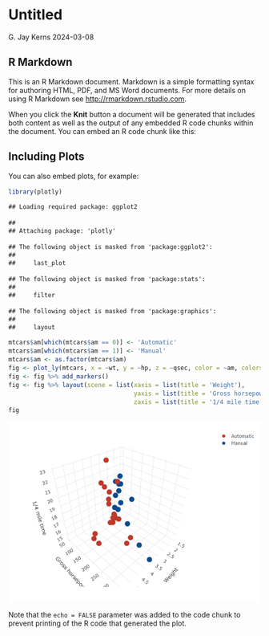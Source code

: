 Untitled
================
G. Jay Kerns
2024-03-08

## R Markdown

This is an R Markdown document. Markdown is a simple formatting syntax
for authoring HTML, PDF, and MS Word documents. For more details on
using R Markdown see <http://rmarkdown.rstudio.com>.

When you click the **Knit** button a document will be generated that
includes both content as well as the output of any embedded R code
chunks within the document. You can embed an R code chunk like this:

## Including Plots

You can also embed plots, for example:

``` r
library(plotly)
```

    ## Loading required package: ggplot2

    ## 
    ## Attaching package: 'plotly'

    ## The following object is masked from 'package:ggplot2':
    ## 
    ##     last_plot

    ## The following object is masked from 'package:stats':
    ## 
    ##     filter

    ## The following object is masked from 'package:graphics':
    ## 
    ##     layout

``` r
mtcars$am[which(mtcars$am == 0)] <- 'Automatic'
mtcars$am[which(mtcars$am == 1)] <- 'Manual'
mtcars$am <- as.factor(mtcars$am)
fig <- plot_ly(mtcars, x = ~wt, y = ~hp, z = ~qsec, color = ~am, colors = c('#BF382A', '#0C4B8E'))
fig <- fig %>% add_markers()
fig <- fig %>% layout(scene = list(xaxis = list(title = 'Weight'),
                                   yaxis = list(title = 'Gross horsepower'),
                                   zaxis = list(title = '1/4 mile time')))
fig
```

![](Untitled_files/figure-gfm/unnamed-chunk-1-1.png)<!-- -->

Note that the `echo = FALSE` parameter was added to the code chunk to
prevent printing of the R code that generated the plot.
